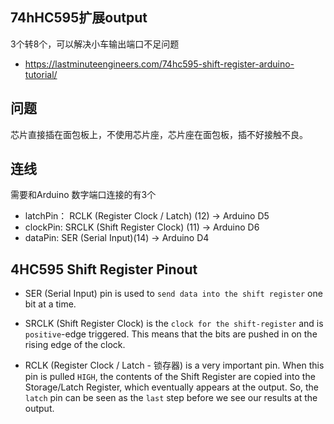 ## 74hHC595扩展output

3个转8个，可以解决小车输出端口不足问题

*  https://lastminuteengineers.com/74hc595-shift-register-arduino-tutorial/

## 问题

芯片直接插在面包板上，不使用芯片座，芯片座在面包板，插不好接触不良。

## 连线

需要和Arduino 数字端口连接的有3个

* latchPin： RCLK (Register Clock / Latch) (12) -> Arduino D5
* clockPin: SRCLK (Shift Register Clock) (11)    -> Arduino D6
* dataPin: SER (Serial Input)(14)  -> Arduino D4

## 4HC595 Shift Register Pinout

* SER (Serial Input) pin is used to `send data into the shift register` one bit at a time.

* SRCLK (Shift Register Clock) is the `clock for the shift-register` and is `positive`-edge triggered. This means that the bits are pushed in on the rising edge of the clock.

* RCLK (Register Clock / Latch - 锁存器) is a very important pin. When this pin is pulled `HIGH`, the contents of the Shift Register are copied into the Storage/Latch Register, which eventually appears at the output. So, the `latch` pin can be seen as the `last` step before we see our results at the output.
